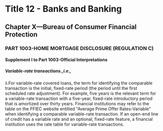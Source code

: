 
# Title 12 - Banks and Banking
## Chapter X—Bureau of Consumer Financial Protection
### PART 1003-HOME MORTGAGE DISCLOSURE (REGULATION C)
#### Supplement I to Part 1003-Official Interpretations
##### Variable-rate transactions.,i.e.,

ii.For variable-rate covered loans, the term for identifying the comparable transaction is the initial, fixed-rate period (the period until the first scheduled rate adjustment). For example, five years is the relevant term for a variable-rate transaction with a five-year, fixed-rate introductory period that is amortized over thirty years. Financial institutions may refer to the table on the FFIEC website entitled "Average Prime Offer Rates-Variable" when identifying a comparable variable-rate transaction. If an open-end line of credit has a variable rate and an optional, fixed-rate feature, a financial institution uses the rate table for variable-rate transactions.
